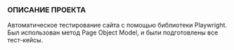 ### ОПИСАНИЕ ПРОЕКТА
Автоматическое тестирование сайта с помощью библиотеки Playwright. Был использован метод Page Object Model, и были подготовлены все тест-кейсы.